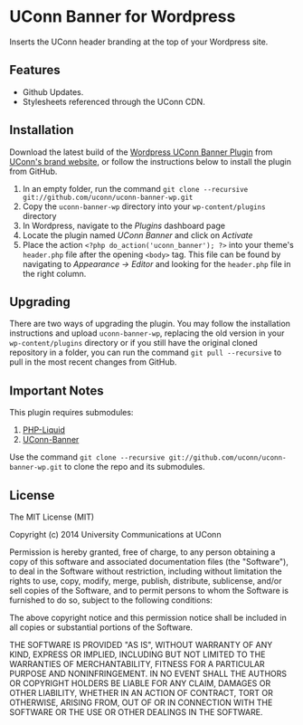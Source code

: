 # UConn Banner for Wordpress

Inserts the UConn header branding at the top of your Wordpress site.

## Features

* Github Updates.
* Stylesheets referenced through the UConn CDN.

## Installation

Download the latest build of the [Wordpress UConn Banner Plugin](#) from [UConn's brand website](#), or follow the instructions below to install the plugin from GitHub.

1. In an empty folder, run the command `git clone --recursive git://github.com/uconn/uconn-banner-wp.git`
2. Copy the `uconn-banner-wp` directory into your `wp-content/plugins` directory
3. In Wordpress, navigate to the *Plugins* dashboard page
4. Locate the plugin named *UConn Banner* and click on *Activate*
5. Place the action `<?php do_action('uconn_banner'); ?>` into your theme's `header.php` file after the opening `<body>` tag. This file can be found by navigating to *Appearance -> Editor* and looking for the `header.php` file in the right column.

## Upgrading

There are two ways of upgrading the plugin. You may follow the installation instructions and upload `uconn-banner-wp`, replacing the old version in your `wp-content/plugins` directory or if you still have the original cloned repository in a folder, you can run the command `git pull --recursive` to pull in the most recent changes from GitHub.

## Important Notes

This plugin requires submodules:

1. [PHP-Liquid](https://github.com/harrydeluxe/php-liquid.git)
2. [UConn-Banner](https://github.com/uconn/banner.git)

Use the command `git clone --recursive git://github.com/uconn/uconn-banner-wp.git` to clone the repo and its submodules.

## License

The MIT License (MIT)

Copyright (c) 2014 University Communications at UConn

Permission is hereby granted, free of charge, to any person obtaining a copy
of this software and associated documentation files (the "Software"), to deal
in the Software without restriction, including without limitation the rights
to use, copy, modify, merge, publish, distribute, sublicense, and/or sell
copies of the Software, and to permit persons to whom the Software is
furnished to do so, subject to the following conditions:

The above copyright notice and this permission notice shall be included in all
copies or substantial portions of the Software.

THE SOFTWARE IS PROVIDED "AS IS", WITHOUT WARRANTY OF ANY KIND, EXPRESS OR
IMPLIED, INCLUDING BUT NOT LIMITED TO THE WARRANTIES OF MERCHANTABILITY,
FITNESS FOR A PARTICULAR PURPOSE AND NONINFRINGEMENT. IN NO EVENT SHALL THE
AUTHORS OR COPYRIGHT HOLDERS BE LIABLE FOR ANY CLAIM, DAMAGES OR OTHER
LIABILITY, WHETHER IN AN ACTION OF CONTRACT, TORT OR OTHERWISE, ARISING FROM,
OUT OF OR IN CONNECTION WITH THE SOFTWARE OR THE USE OR OTHER DEALINGS IN THE
SOFTWARE.
